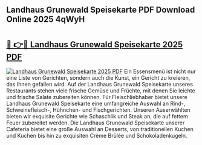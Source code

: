 ## Landhaus Grunewald Speisekarte PDF Download Online 2025 4qWyH

# <h2><a href="http://gcdgkmq.nevu.top/?p=Landhaus+Grunewald+Speisekarte">🔗 👉🔴 Landhaus Grunewald Speisekarte 2025 PDF</a></h2>

[![Landhaus Grunewald Speisekarte 2025 PDF](https://i.imgur.com/dBaPXMq.png)](http://gcdgkmq.nevu.top/?p=Landhaus+Grunewald+Speisekarte)
Ein Essensmenü ist nicht nur eine Liste von Gerichten, sondern auch die Kunst, ein Gericht zu kreieren, das Ihnen gefallen wird. Auf der Landhaus Grunewald Speisekarte unseres Restaurants stehen viele frische Gemüse und Früchte, mit denen Sie leichte und frische Salate zubereiten können. Für Fleischliebhaber bietet unsere Landhaus Grunewald Speisekarte eine umfangreiche Auswahl an Rind-, Schweinefleisch-, Hühnchen- und Fischgerichten. Unseren Auserwählten bieten wir exquisite Gerichte wie Schaschlik und Steak an, die auf fettem Feuer zubereitet werden. Die Landhaus Grunewald Speisekarte unserer Cafeteria bietet eine große Auswahl an Desserts, von traditionellen Kuchen und Kuchen bis hin zu exquisiten Crème Brûlée und Schokoladenkugeln.

